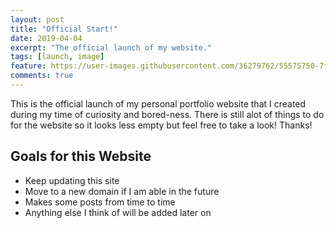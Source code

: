 ```yaml
---
layout: post
title: "Official Start!"
date: 2019-04-04
excerpt: "The official launch of my website."
tags: [launch, image]
feature: https://user-images.githubusercontent.com/36279762/55575750-7fd8bc80-56c4-11e9-853a-7ef6fb64cf27.jpg
comments: true
---
```


This is the official launch of my personal portfolio website that I created during my time of curiosity and bored-ness. There is still alot of things to do for the website so it looks less empty but feel free to take a look! Thanks!

## Goals for this Website

 * Keep updating this site
 * Move to a new domain if I am able in the future
 * Makes some posts from time to time
 * Anything else I think of will be added later on

